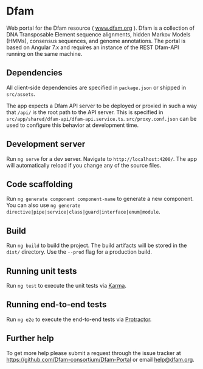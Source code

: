 # Dfam

Web portal for the Dfam resource ( www.dfam.org ).  Dfam is a collection of DNA
Transposable Element sequence alignments, hidden Markov Models (HMMs),
consensus sequences, and genome annotations. The portal is based on Angular 7.x
and requires an instance of the REST Dfam-API running on the same machine.

## Dependencies

All client-side dependencies are specified in `package.json` or shipped in
`src/assets`.

The app expects a Dfam API server to be deployed or proxied in such a way that
`/api/` is the root path to the API server. This is specified in
`src/app/shared/dfam-api/dfam-api.service.ts`. `src/proxy.conf.json` can be
used to configure this behavior at development time.

## Development server

Run `ng serve` for a dev server. Navigate to `http://localhost:4200/`. The app will automatically reload if you change any of the source files.

## Code scaffolding

Run `ng generate component component-name` to generate a new component. You can also use `ng generate directive|pipe|service|class|guard|interface|enum|module`.

## Build

Run `ng build` to build the project. The build artifacts will be stored in the `dist/` directory. Use the `--prod` flag for a production build.

## Running unit tests

Run `ng test` to execute the unit tests via [Karma](https://karma-runner.github.io).

## Running end-to-end tests

Run `ng e2e` to execute the end-to-end tests via [Protractor](http://www.protractortest.org/).

## Further help

To get more help please submit a request through the issue tracker at https://github.com/Dfam-consortium/Dfam-Portal or email help@dfam.org.
